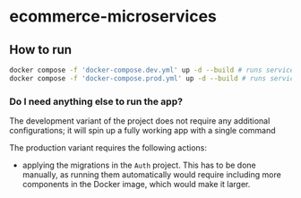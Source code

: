 # ecommerce-microservices

## How to run
```bash
docker compose -f 'docker-compose.dev.yml' up -d --build # runs services in development mode
docker compose -f 'docker-compose.prod.yml' up -d --build # runs services in production mode
```

### Do I need anything else to run the app?
The development variant of the project does not require any additional configurations; it will spin up a fully working app with a single command

The production variant requires the following actions:
- applying the migrations in the ``Auth`` project. This has to be done manually, as running them automatically would require including more components in the Docker image, which would make it larger.